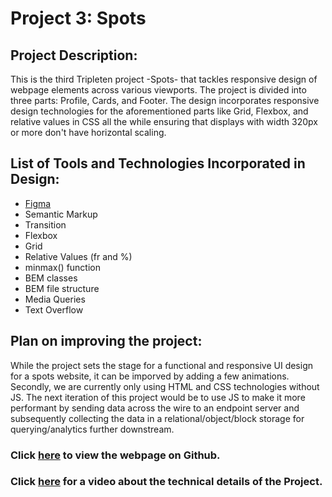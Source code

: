 # Project 3: Spots

## Project Description:

This is the third Tripleten project -Spots- that tackles responsive design of webpage elements across various viewports. The project is divided into three parts: Profile, Cards, and Footer. The design incorporates responsive design technologies for the aforementioned parts like Grid, Flexbox, and relative values in CSS all the while ensuring that displays with width 320px or more don't have horizontal scaling.

## List of Tools and Technologies Incorporated in Design:

- [Figma](https://www.figma.com/file/BBNm2bC3lj8QQMHlnqRsga/Sprint-3-Project-%E2%80%94-Spots?type=design&node-id=2%3A60&mode=design&t=afgNFybdorZO6cQo-1)
- Semantic Markup
- Transition
- Flexbox
- Grid
- Relative Values (fr and %)
- minmax() function
- BEM classes
- BEM file structure
- Media Queries
- Text Overflow

## Plan on improving the project:

While the project sets the stage for a functional and responsive UI design for a spots website, it can be imporved by adding a few animations. Secondly, we are currently only using HTML and CSS technologies without JS. The next iteration of this project would be to use JS to make it more performant by sending data across the wire to an endpoint server and subsequently collecting the data in a relational/object/block storage for querying/analytics further downstream.

### Click **[here](https://adilmkhan.github.io/se_project_spots/)** to view the webpage on Github.

### Click **[here](https://drive.google.com/file/d/1YUe9MOms44063-c8X-TskU65J8rtbBfw/view?usp=sharing)** for a video about the technical details of the Project.
